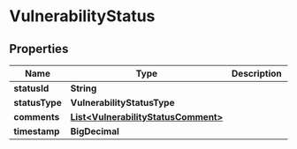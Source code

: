 

# VulnerabilityStatus


## Properties

| Name | Type | Description | Notes |
|------------ | ------------- | ------------- | -------------|
|**statusId** | **String** |  |  |
|**statusType** | **VulnerabilityStatusType** |  |  |
|**comments** | [**List&lt;VulnerabilityStatusComment&gt;**](VulnerabilityStatusComment.md) |  |  |
|**timestamp** | **BigDecimal** |  |  |



